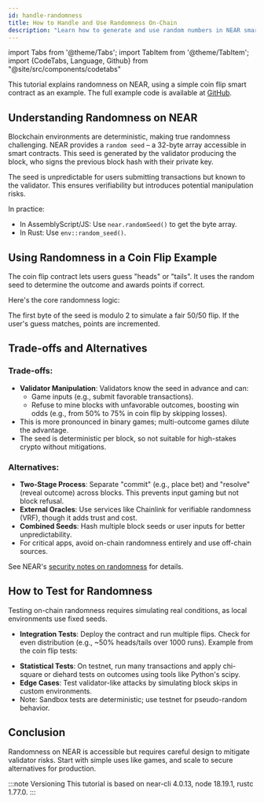 ```yaml
---
id: handle-randomness
title: How to Handle and Use Randomness On-Chain
description: "Learn how to generate and use random numbers in NEAR smart contracts, with trade-offs, alternatives, and testing, using a coin flip example."
---
```


import Tabs from '@theme/Tabs';
import TabItem from '@theme/TabItem';
import {CodeTabs, Language, Github} from "@site/src/components/codetabs"

This tutorial explains randomness on NEAR, using a simple coin flip smart contract as an example. The full example code is available at [GitHub](https://github.com/near-examples/coin-flip-examples).

## Understanding Randomness on NEAR

Blockchain environments are deterministic, making true randomness challenging. NEAR provides a `random seed` – a 32-byte array accessible in smart contracts. This seed is generated by the validator producing the block, who signs the previous block hash with their private key.

The seed is unpredictable for users submitting transactions but known to the validator. This ensures verifiability but introduces potential manipulation risks.

In practice:
- In AssemblyScript/JS: Use `near.randomSeed()` to get the byte array.
- In Rust: Use `env::random_seed()`.

## Using Randomness in a Coin Flip Example

The coin flip contract lets users guess "heads" or "tails". It uses the random seed to determine the outcome and awards points if correct.

Here's the core randomness logic:

<CodeTabs>
  <Language value="js" language="ts">
    <Github fname="contract.ts" 
            url="https://github.com/near-examples/coin-flip-examples/blob/main/contract-ts/src/contract.ts"
            start="31" end="41" />
  </Language>
  <Language value="rust" language="rust">
    <Github fname="lib.rs" 
            url="https://github.com/near-examples/coin-flip-examples/blob/main/contract-rs/src/lib.rs"
            start="52" end="60" />
  </Language>
</CodeTabs>

The first byte of the seed is modulo 2 to simulate a fair 50/50 flip. If the user's guess matches, points are incremented.

## Trade-offs and Alternatives

### Trade-offs:
- **Validator Manipulation**: Validators know the seed in advance and can:
  - Game inputs (e.g., submit favorable transactions).
  - Refuse to mine blocks with unfavorable outcomes, boosting win odds (e.g., from 50% to 75% in coin flip by skipping losses).
- This is more pronounced in binary games; multi-outcome games dilute the advantage.
- The seed is deterministic per block, so not suitable for high-stakes crypto without mitigations.

### Alternatives:
- **Two-Stage Process**: Separate "commit" (e.g., place bet) and "resolve" (reveal outcome) across blocks. This prevents input gaming but not block refusal.
- **External Oracles**: Use services like Chainlink for verifiable randomness (VRF), though it adds trust and cost.
- **Combined Seeds**: Hash multiple block seeds or user inputs for better unpredictability.
- For critical apps, avoid on-chain randomness entirely and use off-chain sources.

See NEAR's [security notes on randomness](../../smart-contracts/security/random.md) for details.

## How to Test for Randomness

Testing on-chain randomness requires simulating real conditions, as local environments use fixed seeds.

- **Integration Tests**: Deploy the contract and run multiple flips. Check for even distribution (e.g., ~50% heads/tails over 1000 runs). Example from the coin flip tests:

<CodeTabs>
  <Language value="js" language="ts">
    <Github fname="main.test.js"
            url="https://github.com/near-examples/coin-flip-examples/blob/main/contract-ts/sandbox-test/main.ava.js"
            start="32" end="57" />
  </Language>
  <Language value="rust" language="rust">
    <Github fname="tests.rs" 
            url="https://github.com/near-examples/coin-flip-examples/blob/main/contract-rs/tests/tests.rs"
            start="25" end="82" />
  </Language>
</CodeTabs>

- **Statistical Tests**: On testnet, run many transactions and apply chi-square or diehard tests on outcomes using tools like Python's scipy.
- **Edge Cases**: Test validator-like attacks by simulating block skips in custom environments.
- Note: Sandbox tests are deterministic; use testnet for pseudo-random behavior.

## Conclusion

Randomness on NEAR is accessible but requires careful design to mitigate validator risks. Start with simple uses like games, and scale to secure alternatives for production.

:::note Versioning
This tutorial is based on near-cli 4.0.13, node 18.19.1, rustc 1.77.0.
:::
